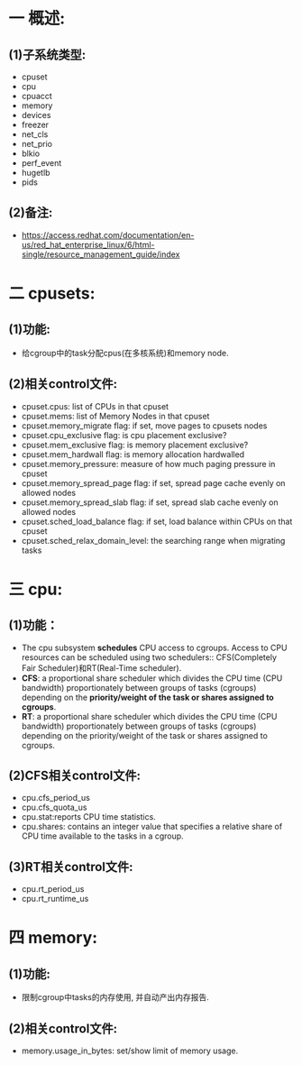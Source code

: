 # 一 概述:
## (1)子系统类型:
- cpuset
- cpu
- cpuacct
- memory
- devices
- freezer
- net_cls
- net_prio
- blkio
- perf_event
- hugetlb
- pids

## (2)备注:
- https://access.redhat.com/documentation/en-us/red_hat_enterprise_linux/6/html-single/resource_management_guide/index 

# 二 cpusets:
## (1)功能:
- 给cgroup中的task分配cpus(在多核系统)和memory node.

## (2)相关control文件:
- cpuset.cpus: list of CPUs in that cpuset
- cpuset.mems: list of Memory Nodes in that cpuset
- cpuset.memory_migrate flag: if set, move pages to cpusets nodes
- cpuset.cpu_exclusive flag: is cpu placement exclusive?
- cpuset.mem_exclusive flag: is memory placement exclusive?
- cpuset.mem_hardwall flag:  is memory allocation hardwalled
- cpuset.memory_pressure: measure of how much paging pressure in cpuset
- cpuset.memory_spread_page flag: if set, spread page cache evenly on allowed nodes
- cpuset.memory_spread_slab flag: if set, spread slab cache evenly on allowed nodes
- cpuset.sched_load_balance flag: if set, load balance within CPUs on that cpuset
- cpuset.sched_relax_domain_level: the searching range when migrating tasks

# 三 cpu:
## (1)功能：
- The cpu subsystem **schedules** CPU access to cgroups. Access to CPU resources can be scheduled using two schedulers:: CFS(Completely Fair Scheduler)和RT(Real-Time scheduler).
- **CFS**: a proportional share scheduler which divides the CPU time (CPU bandwidth) proportionately between groups of tasks (cgroups) depending on the **priority/weight of the task or shares assigned to cgroups**.
- **RT**: a proportional share scheduler which divides the CPU time (CPU bandwidth) proportionately between groups of tasks (cgroups) depending on the priority/weight of the task or shares assigned to cgroups.

## (2)CFS相关control文件:
- cpu.cfs_period_us
- cpu.cfs_quota_us
- cpu.stat:reports CPU time statistics.
- cpu.shares: contains an integer value that specifies a relative share of CPU time available to the tasks in a cgroup.

## (3)RT相关control文件:
- cpu.rt_period_us
- cpu.rt_runtime_us

# 四 memory:
## (1)功能:
- 限制cgroup中tasks的内存使用, 并自动产出内存报告.

## (2)相关control文件:
- memory.usage_in_bytes: set/show limit of memory usage.
